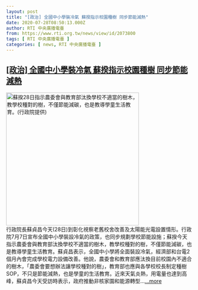 ```yaml
---
layout: post
title: "[政治] 全國中小學裝冷氣 蘇揆指示校園種樹 同步節能減熱"
date: 2020-07-28T08:50:13.000Z
author: RTI 中央廣播電臺
from: https://www.rti.org.tw/news/view/id/2073800
tags: [ RTI 中央廣播電臺 ]
categories: [ news, RTI 中央廣播電臺 ]
---
```

<!--1595926213000-->
[[政治] 全國中小學裝冷氣 蘇揆指示校園種樹 同步節能減熱](https://www.rti.org.tw/news/view/id/2073800)
------

<div>
<img src="https://static.rti.org.tw/assets/thumbnails/2020/07/28/1a3d5466579df63fea18d9e4201b4fe4.jpg" width="360" alt="蘇揆28日指示農委會與教育部汰換學校不適當的樹木，教學校種對的樹，不僅節能減碳，也是教導學童生活教育。(行政院提供)" title="蘇揆28日指示農委會與教育部汰換學校不適當的樹木，教學校種對的樹，不僅節能減碳，也是教導學童生活教育。(行政院提供)"><br>行政院長蘇貞昌今天(28日)到彰化視察老舊校舍改善及太陽能光電設置情形。行政院7月7日宣布全國中小學裝設冷氣的政策，也同步規劃學校節能設施；蘇揆今天指示農委會與教育部汰換學校不適當的樹木，教學校種對的樹，不僅節能減碳，也是教導學童生活教育。蘇貞昌表示，全國中小學將全面裝設冷氣，經濟部和台電2個月內會完成學校電力設備改善。他說，農委會和教育部應汰換目前校園內不適合的樹木，「農委會要想辦法讓學校種對的樹」，教育部也應與各學校校長制定種樹SOP，不只是節能減熱，也是學童的生活教育。近來天氣炎熱，用電量也達到高峰，蘇貞昌今天受訪時表示，政府推動非核家園和能源轉型...<a target="_blank" href="https://www.rti.org.tw/news/view/id/2073800">...more</a>
</div>

